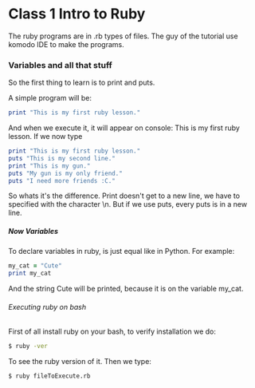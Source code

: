 # Class 1 Intro to Ruby
The ruby programs are in .rb types of files. The guy of the tutorial use komodo IDE to make the programs.

### Variables and all that stuff
So the first thing to learn is to print and puts.

A simple program will be:
```Ruby
print "This is my first ruby lesson."
```
And when we execute it, it will appear on console: This is my first ruby lesson.
If we now type
```Ruby
print "This is my first ruby lesson."
puts "This is my second line."
print "This is my gun."
puts "My gun is my only friend."
puts "I need more friends :C."
```
So whats it's the difference. Print doesn't get to a new line, we have to specified with the character \\n. But if we use puts, every puts is in a new line.
##### Now Variables
To declare variables in ruby, is just equal like in Python.
For example:
```Ruby
my_cat = "Cute"
print my_cat
```
And the string Cute will be printed, because it is on the variable my_cat.

###### Executing ruby on bash
First of all install ruby on your bash, to verify installation we do:
```bash
$ ruby -ver
```
To see the ruby version of it.
Then we type:
```bash
$ ruby fileToExecute.rb
```
